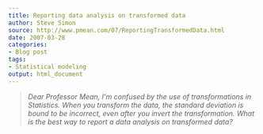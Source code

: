 ```yaml
---
title: Reporting data analysis on transformed data
author: Steve Simon
source: http://www.pmean.com/07/ReportingTransformedData.html
date: 2007-03-28
categories:
- Blog post
tags:
- Statistical modeling 
output: html_document
---
```

> *Dear Professor Mean, I\'m confused by the use of transformations in
> Statistics. When you transform the data, the standard deviation is
> bound to be incorrect, even after you invert the transformation. What
> is the best way to report a data analysis on transformed data?*

